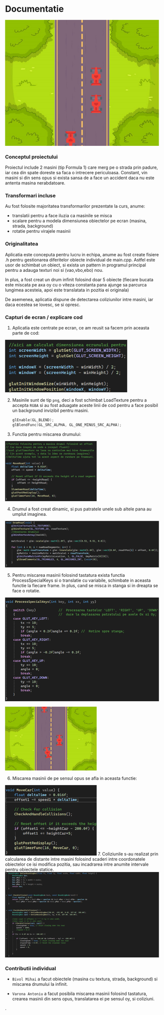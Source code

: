 # Documentatie
![alt text](main_app.png)

### Conceptul proiectului

Proiectul include 2 masini (tip Formula 1) care merg pe o strada prin padure, iar cea din spate doreste sa faca o intrecere periculoasa. 
Constant, vin masini si din sens opus si exista sansa de a face un accident daca nu este antenta masina nerabdatoare.

### Transformari incluse
Au fost folosite majoritatea transformarilor prezentate la curs, anume: 
- translatii pentru a face iluzia ca masinile se misca
- scalare pentru a modela dimensiunea obiectelor pe ecran (masina, strada, background)
- rotatie pentru virajele masinii

### Originalitatea
Aplicatia este conceputa pentru lucru in echipa, anume au fost create fisiere .h pentru gestionarea
diferitelor obiecte individual de main.cpp. Astfel este usor de schimbat un obiect, si exista un pattern in programul principal
pentru a adauga texturi noi si (vao,vbo,ebo) nou.

In plus, a fost creat un drum infinit folosind doar 5 obiecte 
(fiecare bucata este miscata pe axa oy cu o viteza constanta pana ajunge sa parcurca lungimea acesteia, apoi este translatata in pozitia ei originala)

De asemenea, aplicatia dispune de detectarea coliziunilor intre masini, iar daca ecestea se lovesc, se si opresc.

### Capturi de ecran / explicare cod

1. Aplicatia este centrate pe ecran, ce am reusit sa facem prin aceasta parte de cod: 
<img src="code_center.png" alt="drawing" width="400"/>

2. Masinile sunt de tip `png`, deci a fost schimbat LoadTexture pentru a accepta `RGBA`
 si au fost aduagate aceste linii de cod pentru a face posibil un background invizibil pentru masini.
 	```cpp
    glEnable(GL_BLEND);
	glBlendFunc(GL_SRC_ALPHA, GL_ONE_MINUS_SRC_ALPHA); 
    ```

3. Functia pentru miscarea drumului: 
<img src="moveRoad.png" alt="drawing" width="300"/>

4. Drumul a fost creat dinamic, si pus patratele unele sub altele pana au umplut imaginea.

![alt text](image.png)

5. Pentru miscarea masinii folosind tastatura exista functia ProcessSpecialKeys si o translatie 
cu variabile, schimbate in aceasta functie la fiecare frame. In plus, cand se misca in stanga si in dreapta se face o rotatie.

![alt text](image-1.png)

<img src="image-2.png" alt="drawing" width="300"/>

6. Miscarea masinii de pe sensul opus se afla in aceasta functie: 

<img src="image-3.png" alt="drawing" width="300"/>
7. Coliziunile s-au realizat prin calcularea de distante intre masini folosind scaderi intre coordonatele
obiectelor ce isi modifica pozitia, sau incadrarea intre anumite intervale pentru obiectele statice.   

<img src="image-4.png" alt="drawing" width="900"/>

### Contributii individual

- `Bivol Mihai` a facut obiectele (masina cu textura, strada, background) si miscarea drumului la infinit.

- `Varona Antoniu` a facut posibila miscarea masinii folosind tastatura, crearea masinii din sens opus, translatarea ei pe sensul oy, si coliziuni.

    
.